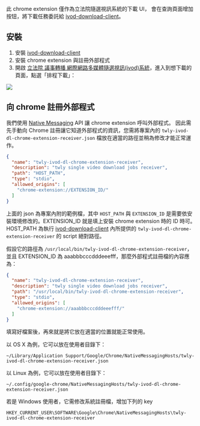 此 chrome extension 僅作為立法院隨選視訊系統的下載 UI，
會在查詢頁面增加按钮，將下載任務委託給 [ivod-download-client](https://github.com/billy3321/ivod-download-client)。

## 安裝

1. 安裝 [ivod-download-client](https://github.com/billy3321/ivod-download-client)
1. 安裝 chrome extension 與註冊外部程式
1. 開啟 [立法院 議事轉播 網際網路多媒體隨選視訊(ivod)系統](http://ivod.ly.gov.tw/)，進入到想下載的頁面，點選「排程下載」：


![](https://cloud.githubusercontent.com/assets/193223/4601524/377de92e-5106-11e4-8db4-e1943f8a1739.png)

## 向 chrome 註冊外部程式

我們使用 [Native Messaging](https://developer.chrome.com/extensions/messaging#native-messaging) API 讓 chrome extension 呼叫外部程式。
因此需先手動向 Chrome 註冊讓它知道外部程式的資訊，您需將專案內的 `twly-ivod-dl-chrome-extension-receiver.json` 檔放在適當的路徑並稍為修改才能正常運作。

```json
{
  "name": "twly-ivod-dl-chrome-extension-receiver",
  "description": "twly single video download jobs receiver",
  "path": "HOST_PATH",
  "type": "stdio",
  "allowed_origins": [
    "chrome-extension://EXTENSION_ID/"
  ]
}
```

上面的 json 為專案內附的範例檔，其中 `HOST_PATH` 與 `EXTENSION_ID` 是需要依安裝環境修改的。EXTENSION_ID 就是填上安裝 chrome extension 時的 ID 時可。
HOST_PATH 為執行 [ivod-download-client](https://github.com/billy3321/ivod-download-client) 內所提供的 `twly-ivod-dl-chrome-extension-receiver` 的 script 絕對路徑。

假設它的路徑為 `/usr/local/bin/twly-ivod-dl-chrome-extension-receiver`，並且 EXTENSION_ID 為 aaabbbcccdddeeefff，那麼外部程式註冊檔的內容應為：


```json
{
  "name": "twly-ivod-dl-chrome-extension-receiver",
  "description": "twly single video download jobs receiver",
  "path": "/usr/local/bin/twly-ivod-dl-chrome-extension-receiver",
  "type": "stdio",
  "allowed_origins": [
    "chrome-extension://aaabbbcccdddeeefff/"
  ]
}
```

填寫好檔案後，再來就是將它放在適當的位置就能正常使用。

以 OS X 為例，它可以放在使用者目錄下：

```
~/Library/Application Support/Google/Chrome/NativeMessagingHosts/twly-ivod-dl-chrome-extension-receiver.json
```

以 Linux 為例，它可以放在使用者目錄下：

```
~/.config/google-chrome/NativeMessagingHosts/twly-ivod-dl-chrome-extension-receiver.json
```

若是 Windows 使用者，它需修改系統註冊檔，增加下列的 key

```
HKEY_CURRENT_USER\SOFTWARE\Google\Chrome\NativeMessagingHosts\twly-ivod-dl-chrome-extension-receiver
```



